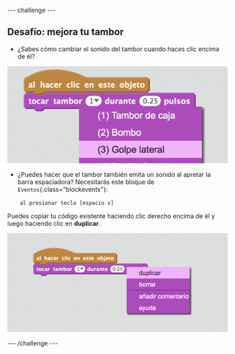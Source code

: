 --- challenge ---

## Desafío: mejora tu tambor

+ ¿Sabes cómo cambiar el sonido del tambor cuando haces clic encima de él?

![captura de pantalla](images/band-drum-sound.png)

+ ¿Puedes hacer que el tambor también emita un sonido al apretar la barra espaciadora? Necesitarás este bloque de `Eventos`{:class="blockevents"}:

```blocks
    al presionar tecla [espacio v]
```

Puedes copiar tu código existente haciendo clic derecho encima de él y luego haciendo clic en **duplicar**.

![captura de pantalla](images/band-duplicate-code.png)

--- /challenge ---

